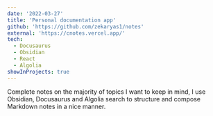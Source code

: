 ```yaml
---
date: '2022-03-27'
title: 'Personal documentation app'
github: 'https://github.com/zekaryas1/notes'
external: 'https://cnotes.vercel.app/'
tech:
  - Docusaurus
  - Obsidian
  - React
  - Algolia
showInProjects: true
---
```


Complete notes on the majority of topics I want to keep in mind, I use Obsidian, Docusaurus and Algolia search to structure and compose Markdown notes in a nice manner.
